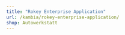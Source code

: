 ```yaml
---
title: "Rokey Enterprise Application"
url: /kambia/rokey-enterprise-application/
shop: Autowerkstatt
---
```

